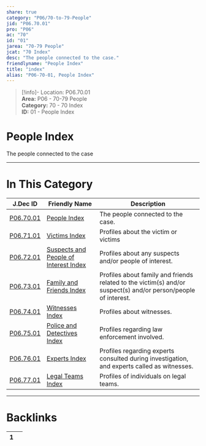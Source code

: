 ```yaml
---  
share: true  
category: "P06/70-to-79-People"  
jid: "P06.70.01"  
pro: "P06"  
ac: "70"  
id: "01"  
jarea: "70-79 People"  
jcat: "70 Index"  
desc: "The people connected to the case."  
friendlyname: "People Index"  
title: "index"  
alias: "P06-70-01, People Index"  
---  
```

>[!info]- Location: P06.70.01  
>**Area:** P06 - 70-79 People  
>**Category:** 70 - 70 Index  
>**ID:** 01 - People Index  
  
# People Index  
  
The people connected to the case  
  
  
  
---  
# In This Category  
  
| J.Dec ID                                                                                                    | Friendly Name                                                                                                                           | Description                                                                                                    |  
| ----------------------------------------------------------------------------------------------------------- | --------------------------------------------------------------------------------------------------------------------------------------- | -------------------------------------------------------------------------------------------------------------- |  
| [P06.70.01](index.md#)                                    | [People Index](index.md#)                                                             | The people connected to the case.                                                                              |  
| [P06.71.01](./71-Victims/index.md#)                         | [Victims Index](./71-Victims/index.md#)                                                 | Profiles about the victim or victims                                                                           |  
| [P06.72.01](./72-Suspects-and-People-of-Interest/index.md#) | [Suspects and People of Interest Index](./72-Suspects-and-People-of-Interest/index.md#) | Profiles about any suspects and/or people of interest.                                                         |  
| [P06.73.01](./73-Family-and-Friends/index.md#)              | [Family and Friends Index](./73-Family-and-Friends/index.md#)                           | Profiles about family and friends related to the victim(s) and/or suspect(s) and/or person/people of interest. |  
| [P06.74.01](./74-Witnesses/index.md#)                       | [Witnesses Index](./74-Witnesses/index.md#)                                             | Profiles about witnesses.                                                                                      |  
| [P06.75.01](./75-Police-and-Detectives/index.md#)           | [Police and Detectives Index](./75-Police-and-Detectives/index.md#)                     | Profiles regarding law enforcement involved.                                                                   |  
| [P06.76.01](./76-Experts/index.md#)                         | [Experts Index](./76-Experts/index.md#)                                                 | Profiles regarding experts consulted during investigation, and experts called as witnesses.                    |  
| [P06.77.01](./77-Legal-Teams/index.md#)                     | [Legal Teams Index](./77-Legal-Teams/index.md#)                                         | Profiles of individuals on legal teams.                                                                        |  
  
  
---  
# Backlinks  
<div><table class="dataview table-view-table"><thead class="table-view-thead"><tr class="table-view-tr-header"><th class="table-view-th"><span></span><span class="dataview small-text">1</span></th><th class="table-view-th"><span></span></th></tr></thead><tbody class="table-view-tbody"></tbody></table></div>